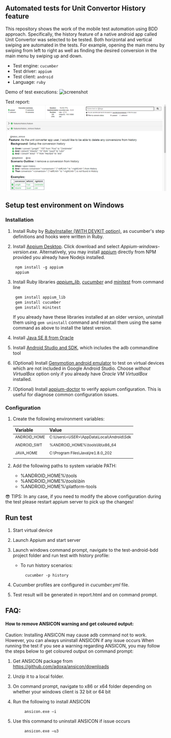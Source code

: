 ## Automated tests for Unit Convertor History feature
This repository shows the work of the mobile test automation using BDD approach. Specifically,
 the history feature of a native android app called Unit Convertor was selected to be tested. 
 Both horizontal and vertical swiping are automated in the tests. For example, opening the main menu by swiping from 
 left to right as well as finding the desired conversion in the main menu by swiping up and down. 

* Test engine: `cucumber`
* Test driver: `appium`
* Test client: `android`
* Language: `ruby`

Demo of test executions: 
![screenshot](https://github.com/candkyng/test-android-bdd/blob/main/demo/history_scroll.gif) 

Test report:
![screenshot](https://github.com/candkyng/test-android-bdd/blob/main/demo/report.png) 

## Setup test environment on Windows
### Installation
1. Install Ruby by [RubyInstaller (WITH DEVKIT option)](https://rubyinstaller.org/downloads/), as cucumber's step definitions and hooks were written in Ruby.
1. Install [Appium Desktop](http://appium.io/). Click download and select _Appium-windows-version.exe_.
Alternatively, you may install [appium](https://www.npmjs.com/package/appium) directly from NPM provided you already have Nodejs installed.

        npm install -g appium
        appium
1. Install Ruby libraries [_appium_lib_](https://rubygems.org/gems/appium_lib), [_cucumber_](https://rubygems.org/gems/cucumber) and [minitest](https://rubygems.org/gems/minitest) from command line

        gem install appium_lib
        gem install cucumber
        gem install minitest

    If you already have these libraries installed at an older version, uninstall them using `gem uninstall` command and reinstall them using the same command as above to install the latest version.

1. Install [Java SE 8 from Oracle](https://www.oracle.com/ca-en/java/technologies/javase/javase-jdk8-downloads.html)
1. Install [Android Studio and SDK](https://developer.android.com/studio#downloads), which includes the adb commandline tool
1. (Optional) Install [Genymotion android emulator](https://www.genymotion.com/download/) to test on virtual devices which are not included in Google Android Studio. 
Choose _without VirtualBox_ option only if you already have _Oracle VM VirtualBox_ installed.
1. (Optional) Install [appium-doctor](https://github.com/appium/appium-doctor) to verify appium configuration. This is useful for diagnose common configuration issues.

### Configuration
1. Create the following environment variables:

     Variable    | Value |
     :------     |:---   |
     <sup>ANDROID_HOME | <sup>C:\Users\\<_USER_\>\AppData\Local\Android\Sdk |
     <sup>ANDROID_SWT  | <sup>%ANDROID_HOME%\tools\lib\x86_64 |
     <sup>JAVA_HOME    | <sup>C:\Program Files\Java\jre1.8.0_202 |

1. Add the following paths to system variable PATH:

    * %ANDROID_HOME%\tools
    * %ANDROID_HOME%\tools\bin
    * %ANDROID_HOME%\platform-tools

:sunglasses: 
TIPS: In any case, if you need to modify the above configuration during the test please restart appium server to pick up the changes!

## Run test
1. Start virtual device
1. Launch Appium and start server
1. Launch windows command prompt, navigate to the test-android-bdd project folder and run test with history profile:

    * To run history scenarios: 
        
            cucumber -p history
    
1. Cucumber profiles are configured in _cucumber.yml_ file.
1. Test result will be generated in report.html and on command prompt.

## FAQ:    
#### How to remove ANSICON warning and get coloured output:         
Caution: Installing ANSICON may cause adb command not to work. However, you can always uninstall ANSICON if any issue occurs
When running the test if you see a warning regarding ANSICON, you may follow the steps below to get coloured output on command prompt:     
1. Get ANSICON package from https://github.com/adoxa/ansicon/downloads
1. Unzip it to a local folder. 
1. On command prompt, navigate to x86 or x64 folder depending on whether your windows client is 32 bit or 64 bit
1. Run the following to install ANSICON
        
            ansicon.exe –i
1. Use this command to uninstall ANSICON if issue occurs

            ansicon.exe –u3